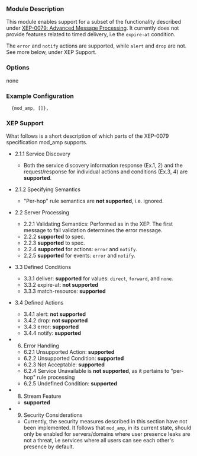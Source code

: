 ### Module Description

This module enables support for a subset of the functionality described under
[XEP-0079: Advanced Message
Processing](http://xmpp.org/extensions/xep-0079.html). It currently does not
provide features related to timed delivery, i.e the `expire-at` condition.

The `error` and `notify` actions are supported, while `alert` and `drop` are
not. See more below, under XEP Support.


### Options

none

### Example Configuration

```
  {mod_amp, []},
```

### XEP Support

What follows is a short description of which parts of the XEP-0079 specification
mod_amp supports.

* 2.1.1 Service Discovery

  * Both the service discovery information response (Ex.1, 2) and the
    request/response for individual actions and conditions (Ex.3, 4) are
    **supported**.

* 2.1.2 Specifying Semantics

  * "Per-hop" rule semantics are **not supported**, i.e. ignored.

* 2.2 Server Processing

  * 2.2.1 Validating Semantics: Performed as in the XEP. The first message to
  fail validation determines the error message.
  * 2.2.2 **supported** to spec.
  * 2.2.3 **supported** to spec.
  * 2.2.4 **supported** for actions: `error` and `notify`.
  * 2.2.5 **supported** for events: `error` and `notify`.

* 3.3 Defined Conditions

  * 3.3.1 deliver: **supported** for values: `direct`, `forward`, and `none`.
  * 3.3.2 expire-at: **not supported**
  * 3.3.3 match-resource: **supported**

* 3.4 Defined Actions

  * 3.4.1 alert: **not supported**
  * 3.4.2 drop: **not supported**
  * 3.4.3 error: **supported**
  * 3.4.4 notify: **supported**

* 6. Error Handling

  * 6.2.1 Unsupported Action: **supported**
  * 6.2.2 Unsupported Condition: **supported**
  * 6.2.3 Not Acceptable: **supported**
  * 6.2.4 Service Unavailable is **not supported**, as it pertains to "per-hop" rule processing
  * 6.2.5 Undefined Condition: **supported**

* 8. Stream Feature

  * **supported**

* 9. Security Considerations

  * Currently, the security measures described in this section have not been
implemented. It follows that `mod_amp`, in its current state, should only be
enabled for servers/domains where user presence leaks are not a threat, i.e
services where all users can see each other's presence by default.
